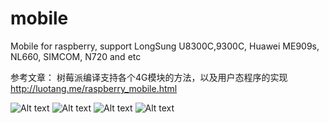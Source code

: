 # mobile
Mobile for raspberry, support LongSung U8300C,9300C, Huawei ME909s, NL660, SIMCOM, N720 and etc

参考文章：
树莓派编译支持各个4G模块的方法，以及用户态程序的实现
http://luotang.me/raspberry_mobile.html

![Alt text](http://luotang.me/wp-content/uploads/2018/02/raspberry_mobile-1024x768.jpg)
![Alt text](http://luotang.me/wp-content/uploads/2018/02/mobile_app_1.png)
![Alt text](http://luotang.me/wp-content/uploads/2018/02/mobile_app_2.png)
![Alt text](http://luotang.me/wp-content/uploads/2018/02/mobile_app_3.png)


